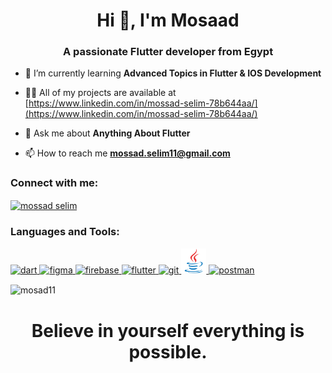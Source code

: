 <h1 align="center">Hi 👋, I'm Mosaad</h1>
<h3 align="center">A passionate Flutter developer from Egypt</h3>

- 🌱 I’m currently learning **Advanced Topics in Flutter & IOS Development**

- 👨‍💻 All of my projects are available at [https://www.linkedin.com/in/mossad-selim-78b644aa/](https://www.linkedin.com/in/mossad-selim-78b644aa/)

- 💬 Ask me about **Anything About Flutter**

- 📫 How to reach me **mossad.selim11@gmail.com**

<h3 align="left">Connect with me:</h3>
<p align="left">
<a href="https://linkedin.com/in/mossad-selim-78b644aa/" target="blank"><img align="center" src="https://raw.githubusercontent.com/rahuldkjain/github-profile-readme-generator/master/src/images/icons/Social/linked-in-alt.svg" alt="mossad selim" height="30" width="40" /></a>
</p>

<h3 align="left">Languages and Tools:</h3>
<p align="left"> <a href="https://dart.dev" target="_blank" rel="noreferrer"> <img src="https://www.vectorlogo.zone/logos/dartlang/dartlang-icon.svg" alt="dart" width="40" height="40"/> </a> <a href="https://www.figma.com/" target="_blank" rel="noreferrer"> <img src="https://www.vectorlogo.zone/logos/figma/figma-icon.svg" alt="figma" width="40" height="40"/> </a> <a href="https://firebase.google.com/" target="_blank" rel="noreferrer"> <img src="https://www.vectorlogo.zone/logos/firebase/firebase-icon.svg" alt="firebase" width="40" height="40"/> </a> <a href="https://flutter.dev" target="_blank" rel="noreferrer"> <img src="https://www.vectorlogo.zone/logos/flutterio/flutterio-icon.svg" alt="flutter" width="40" height="40"/> </a> <a href="https://git-scm.com/" target="_blank" rel="noreferrer"> <img src="https://www.vectorlogo.zone/logos/git-scm/git-scm-icon.svg" alt="git" width="40" height="40"/> </a> <a href="https://www.java.com" target="_blank" rel="noreferrer"> <img src="https://raw.githubusercontent.com/devicons/devicon/master/icons/java/java-original.svg" alt="java" width="40" height="40"/> </a> <a href="https://postman.com" target="_blank" rel="noreferrer"> <img src="https://www.vectorlogo.zone/logos/getpostman/getpostman-icon.svg" alt="postman" width="40" height="40"/> </a> </p>

<p><img align="center" src="https://github-readme-stats.vercel.app/api/top-langs?username=mosad11&show_icons=true&locale=en&layout=compact" alt="mosad11" /></p>

<h1 align="center">Believe in yourself everything is possible.
</h1>
